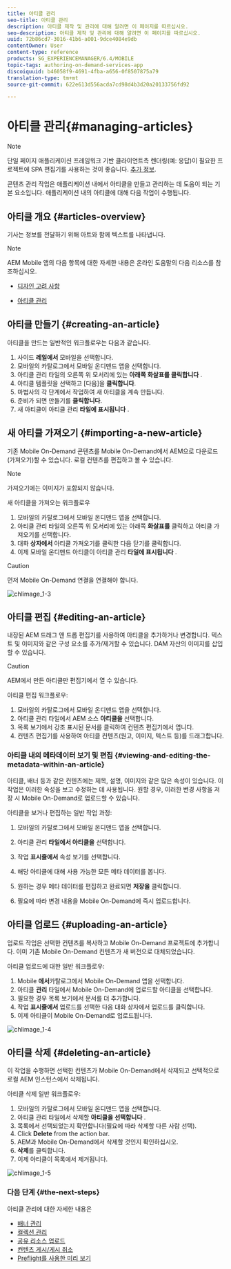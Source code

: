 ```yaml
---
title: 아티클 관리
seo-title: 아티클 관리
description: 아티클 제작 및 관리에 대해 알려면 이 페이지를 따르십시오.
seo-description: 아티클 제작 및 관리에 대해 알려면 이 페이지를 따르십시오.
uuid: 72b86cd7-3016-41b6-a001-9dce4084e9db
contentOwner: User
content-type: reference
products: SG_EXPERIENCEMANAGER/6.4/MOBILE
topic-tags: authoring-on-demand-services-app
discoiquuid: b46058f9-4691-4fba-a656-0f8507875a79
translation-type: tm+mt
source-git-commit: 622e613d556acda7cd98d4b3d20a20133756fd92

---
```



# 아티클 관리{#managing-articles}

>[!NOTE]
>
>단일 페이지 애플리케이션 프레임워크 기반 클라이언트측 렌더링(예: 응답)이 필요한 프로젝트에 SPA 편집기를 사용하는 것이 좋습니다. [추가 정보](/help/sites-developing/spa-overview.md).

콘텐츠 관리 작업은 애플리케이션 내에서 아티클을 만들고 관리하는 데 도움이 되는 기본 요소입니다. 애플리케이션 내의 아티클에 대해 다음 작업이 수행됩니다.

## 아티클 개요 {#articles-overview}

기사는 정보를 전달하기 위해 아트와 함께 텍스트를 나타냅니다.

>[!NOTE]
>
>AEM Mobile 앱의 다음 항목에 대한 자세한 내용은 온라인 도움말의 다음 리소스를 참조하십시오.
>
>* [디자인 고려 사항](https://helpx.adobe.com/digital-publishing-solution/help/design-app.html)
   >
   >
* [아티클 관리](https://helpx.adobe.com/digital-publishing-solution/help/creating-articles.html)
>



## 아티클 만들기 {#creating-an-article}

아티클을 만드는 일반적인 워크플로우는 다음과 같습니다.

1. 사이드 **레일에서** 모바일을 선택합니다.
1. 모바일의 카탈로그에서 모바일 온디맨드 앱을 선택합니다.
1. 아티클 관리 타일의 오른쪽 위 모서리에 있는 **아래쪽 화살표를 클릭합니다** .
1. 아티클 템플릿을 선택하고 [다음]을 **클릭합니다**.
1. 마법사의 각 단계에서 작업하여 새 아티클을 계속 만듭니다.
1. 준비가 되면 만들기를 **클릭합니다**.
1. 새 아티클이 아티클 관리 **타일에 표시됩니다** .

## 새 아티클 가져오기 {#importing-a-new-article}

기존 Mobile On-Demand 콘텐츠를 Mobile On-Demand에서 AEM으로 다운로드(가져오기)할 수 있습니다. 로컬 컨텐츠를 편집하고 볼 수 있습니다.

>[!NOTE]
>
>가져오기에는 이미지가 포함되지 않습니다.

새 아티클을 가져오는 워크플로우

1. 모바일의 카탈로그에서 모바일 온디맨드 앱을 선택합니다.
1. 아티클 관리 타일의 오른쪽 위 모서리에 있는 아래쪽 **화살표를** 클릭하고 아티클 가져오기를 선택합니다.
1. 대화 **상자에서** 아티클 가져오기를 클릭한 다음 닫기를 클릭합니다.
1. 이제 모바일 온디맨드 아티클이 아티클 관리 **타일에 표시됩니다** .

>[!CAUTION]
>
>먼저 Mobile On-Demand 연결을 연결해야 합니다.

![chlimage_1-3](assets/chlimage_1-3.gif)

## 아티클 편집 {#editing-an-article}

내장된 AEM 드래그 앤 드롭 편집기를 사용하여 아티클을 추가하거나 변경합니다. 텍스트 및 이미지와 같은 구성 요소를 추가/제거할 수 있습니다. DAM 자산의 이미지를 삽입할 수 있습니다.

>[!CAUTION]
>
>AEM에서 만든 아티클만 편집기에서 열 수 있습니다.

아티클 편집 워크플로우:

1. 모바일의 카탈로그에서 모바일 온디맨드 앱을 선택합니다.
1. 아티클 관리 타일에서 AEM 소스 **아티클을** 선택합니다.
1. 목록 보기에서 강조 표시된 문서를 클릭하여 컨텐츠 편집기에서 엽니다.
1. 컨텐츠 편집기를 사용하여 아티클 컨텐츠(원고, 이미지, 텍스트 등)를 드래그합니다.

### 아티클 내의 메타데이터 보기 및 편집 {#viewing-and-editing-the-metadata-within-an-article}

아티클, 배너 등과 같은 컨텐츠에는 제목, 설명, 이미지와 같은 많은 속성이 있습니다. 이 작업은 이러한 속성을 보고 수정하는 데 사용됩니다. 원할 경우, 이러한 변경 사항을 저장 시 Mobile On-Demand로 업로드할 수 있습니다.

아티클을 보거나 편집하는 일반 작업 과정:

1. 모바일의 카탈로그에서 모바일 온디맨드 앱을 선택합니다.
1. 아티클 관리 **타일에서 아티클을** 선택합니다.

1. 작업 **표시줄에서** 속성 보기를 선택합니다.
1. 해당 아티클에 대해 사용 가능한 모든 메타 데이터를 봅니다.
1. 원하는 경우 메타 데이터를 편집하고 완료되면 **저장을** 클릭합니다.
1. 필요에 따라 변경 내용을 Mobile On-Demand에 즉시 업로드합니다.

## 아티클 업로드 {#uploading-an-article}

업로드 작업은 선택한 컨텐츠를 복사하고 Mobile On-Demand 프로젝트에 추가합니다. 이미 기존 Mobile On-Demand 컨텐츠가 새 버전으로 대체되었습니다.

아티클 업로드에 대한 일반 워크플로우:

1. Mobile **에서**&#x200B;카탈로그에서 Mobile On-Demand 앱을 선택합니다.
1. 아티클 **관리** 타일에서 Mobile On-Demand에 업로드할 아티클을 선택합니다.
1. 필요한 경우 목록 보기에서 문서를 더 추가합니다.
1. 작업 **표시줄에서** 업로드를 선택한 다음 대화 상자에서 업로드를 클릭합니다.
1. 이제 아티클이 Mobile On-Demand로 업로드됩니다.

![chlimage_1-4](assets/chlimage_1-4.gif)

## 아티클 삭제 {#deleting-an-article}

이 작업을 수행하면 선택한 컨텐츠가 Mobile On-Demand에서 삭제되고 선택적으로 로컬 AEM 인스턴스에서 삭제됩니다.

아티클 삭제 일반 워크플로우:

1. 모바일의 카탈로그에서 모바일 온디맨드 앱을 선택합니다.
1. 아티클 관리 타일에서 삭제할 **아티클을 선택합니다** .
1. 목록에서 선택되었는지 확인합니다(필요에 따라 삭제할 다른 사람 선택).
1. Click **Delete** from the action bar.
1. AEM과 Mobile On-Demand에서 삭제할 것인지 확인하십시오.
1. **삭제**&#x200B;를 클릭합니다. 
1. 이제 아티클이 목록에서 제거됩니다.

![chlimage_1-5](assets/chlimage_1-5.gif)

### 다음 단계 {#the-next-steps}

아티클 관리에 대한 자세한 내용은

* [배너 관리](/help/mobile/mobile-on-demand-managing-banners.md)
* [컬렉션 관리](/help/mobile/mobile-on-demand-managing-collections.md)
* [공유 리소스 업로드](/help/mobile/mobile-on-demand-shared-resources.md)
* [컨텐츠 게시/게시 취소](/help/mobile/mobile-on-demand-publishing-unpublishing.md)
* [Preflight를 사용한 미리 보기](/help/mobile/aem-mobile-manage-ondemand-services.md)
